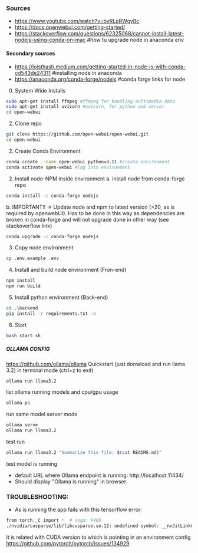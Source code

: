 ### Sources

- https://www.youtube.com/watch?v=bvRLpRWgyBc
- https://docs.openwebui.com/getting-started/
- https://stackoverflow.com/questions/62325068/cannot-install-latest-nodejs-using-conda-on-mac #how tu upgrade node in anaconda env

#### Secondary sources
- https://loisthash.medium.com/getting-started-in-node-js-with-conda-cd543de24311 #installing node in anaconda
- https://anaconda.org/conda-forge/nodejs #conda forge links for node

0. System Wide Installs
```bash
sudo apt-get install ffmpeg #ffmpeg for handling multimedia data
sudo apt-get install uvicorn #uvicorn, for python web server
cd open-webui
```

2. Clone repo
```bash
git clone https://github.com/open-webui/open-webui.git
cd open-webui
```
2. Create Conda Environment
```bash
conda create --name open-webui python=3.11 #create environment
conda activate open-webui #log into environment
```
2. Install node-NPM inside environment
a. install node from conda-forge repo
```bash
conda install -c conda-forge nodejs
```
b. IMPORTANT!! -> Update node and npm to latest version (>20, as is required by openwebUI).
Has to be done in this way as dependencies are broken in conda-forge and will not upgrade done in other way (see stackoverflow link)
```bash
conda upgrade -c conda-forge nodejs
```
3. Copy node environment
```bash
cp .env.example .env
```
4. Install and build node environment (Fron-end)
```bash
npm install
npm run build
```
5. Install python environment (Back-end)
```bash
cd .\backend
pip install -r requirements.txt -U
```
6. Start
```bash
bash start.sh
```
##### OLLAMA CONFIG
https://github.com/ollama/ollama
Quickstart (just donwload and run llama 3.2) in terminal mode (ctrl+z to exit)
```bash
ollama run llama3.2
```
list ollama running models and cpu/gpu usage
```bash
ollama ps
```
run same model server mode
```bash
ollama serve
ollama run llama3.2
```
test run
```bash
ollama run llama3.2 "Summarize this file: $(cat README.md)"
```
test model is running
- default URL where Ollama endpoint is running: http://localhost:11434/
- Should display "Ollama is running" in browser.




### TROUBLESHOOTING:

- As is running the app fails with this tensorflow error:
```bash
from torch._C import *  # noqa: F403
./nvidia/cusparse/lib/libcusparse.so.12: undefined symbol: __nvJitLinkComplete_12_4, version libnvJitLink.so.12
```
It is related with CUDA version to which is pointing in an environment config
https://github.com/pytorch/pytorch/issues/134929



